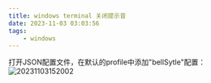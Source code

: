 ```yaml
---
title: windows terminal 关闭提示音
date: 2023-11-03 03:03:56
tags:
    - windows
---
```

打开JSON配置文件，在默认的profile中添加"bellSytle"配置：<!--more-->
![20231103152002](https://cdn.jsdelivr.net/gh/Corner430/Picture1/images/20231103152002.png)
